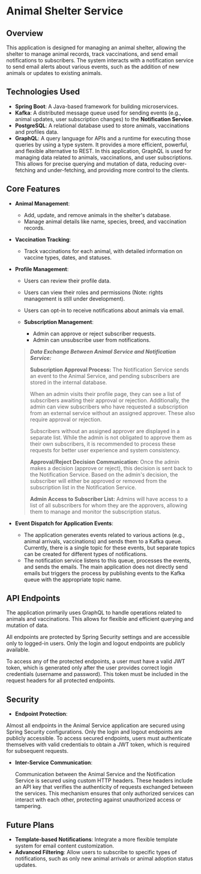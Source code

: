# **Animal Shelter Service**

## **Overview**
This application is designed for managing an animal shelter, allowing the shelter to manage animal records, track vaccinations, and send email notifications to subscribers. The system interacts with a notification service to send email alerts about various events, such as the addition of new animals or updates to existing animals.

## **Technologies Used**

- **Spring Boot**: A Java-based framework for building microservices.
- **Kafka**: A distributed message queue used for sending events (e.g., animal updates, user subscription changes) to the **Notification Service**.
- **PostgreSQL**: A relational database used to store animals, vaccinations and profiles data.
- **GraphQL**: A query language for APIs and a runtime for executing those queries by using a type system. It provides a more efficient, powerful, and flexible alternative to REST. In this application, GraphQL is used for managing data related to animals, vaccinations, and user subscriptions. 
  This allows for precise querying and mutation of data, reducing over-fetching and under-fetching, and providing more control to the clients.

## **Core Features**
- **Animal Management**:
   - Add, update, and remove animals in the shelter's database.
   - Manage animal details like name, species, breed, and vaccination records.

- **Vaccination Tracking**:
   - Track vaccinations for each animal, with detailed information on vaccine types, dates, and statuses.

- **Profile Management**:
  - Users can review their profile data.
  - Users can view their roles and permissions (Note: rights management is still under development).
  - Users can opt-in to receive notifications about animals via email.
  
  - **Subscription Management**:
     - Admin can approve or reject subscriber requests.
     - Admin can unsubscribe user from notifications.

   >  ***Data Exchange Between Animal Service and Notification Service:***
   > 
   >  **Subscription Approval Process:**
  >  The Notification Service sends an event to the Animal Service, and pending subscribers are stored in the internal database.
  >
  >  When an admin visits their profile page, they can see a list of subscribers awaiting their approval or rejection. Additionally, the admin can view subscribers who have requested a subscription from an external service without an assigned approver. These also require approval or rejection.
  >
  >  Subscribers without an assigned approver are displayed in a separate list. While the admin is not obligated to approve them as their own subscribers, it is recommended to process these requests for better user experience and system consistency.
  >
  >  **Approval/Reject Decision Communication:**
  >  Once the admin makes a decision (approve or reject), this decision is sent back to the Notification Service.
  >  Based on the admin's decision, the subscriber will either be approved or removed from the subscription list in the Notification Service.
  >
  >  **Admin Access to Subscriber List:**
  >  Admins will have access to a list of all subscribers for whom they are the approvers, allowing them to manage and monitor the subscription status.
- **Event Dispatch for Application Events**:

  - The application generates events related to various actions (e.g., animal arrivals, vaccinations) and sends them to a Kafka queue. Currently, there is a single topic for these events, but separate topics can be created for different types of notifications.
  - The notification service listens to this queue, processes the events, and sends the emails. The main application does not directly send emails but triggers the process by publishing events to the Kafka queue with the appropriate topic name.

## API Endpoints
  The application primarily uses GraphQL to handle operations related to animals and vaccinations. This allows for flexible and efficient querying and mutation of data.
   
   All endpoints are protected by Spring Security settings and are accessible only to logged-in users. Only the login and logout endpoints are publicly available.

   To access any of the protected endpoints, a user must have a valid JWT token, which is generated only after the user provides correct login credentials (username and password). This token must be included in the request headers for all protected endpoints.
## Security
  - **Endpoint Protection**:
    
   Almost all endpoints in the Animal Service application are secured using Spring Security configurations. Only the login and logout endpoints are publicly accessible. To access secured endpoints, users must authenticate themselves with valid credentials to obtain a JWT token, which is required for subsequent requests.

  - **Inter-Service Communication**:
    
    Communication between the Animal Service and the Notification Service is secured using custom HTTP headers. These headers include an API key that verifies the authenticity of requests exchanged between the services. This mechanism ensures that only authorized services can interact with each other, protecting against unauthorized access or tampering.


## **Future Plans**

- **Template-based Notifications**: Integrate a more flexible template system for email content customization.
- **Advanced Filtering**: Allow users to subscribe to specific types of notifications, such as only new animal arrivals or animal adoption status updates.
